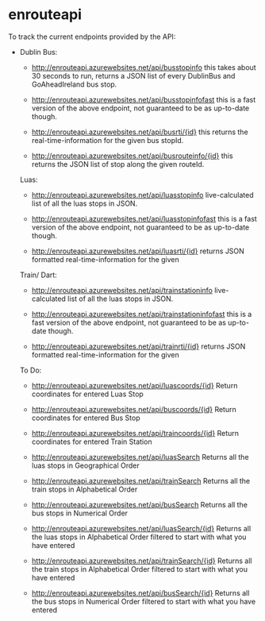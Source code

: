 # enrouteapi

To track the current endpoints provided by the API:

- Dublin Bus:
  - http://enrouteapi.azurewebsites.net/api/busstopinfo this takes about 30 seconds to run, returns a JSON list of every DublinBus and GoAheadIreland bus stop.
  
  - http://enrouteapi.azurewebsites.net/api/busstopinfofast this is a fast version of the above endpoint, not guaranteed to be as up-to-date though.
  
  - http://enrouteapi.azurewebsites.net/api/busrti/{id} this returns the real-time-information for the given bus stopId.
  
  - http://enrouteapi.azurewebsites.net/api/busrouteinfo/{id} this returns the JSON list of stop along the given routeId.
  
  Luas:
  
  - http://enrouteapi.azurewebsites.net/api/luasstopinfo live-calculated list of all the luas stops in JSON.
  
  - http://enrouteapi.azurewebsites.net/api/luasstopinfofast this is a fast version of the above endpoint, not guaranteed to be as up-to-date though.
  
  - http://enrouteapi.azurewebsites.net/api/luasrti/{id} returns JSON formatted real-time-information for the given
  
  Train/ Dart:
  
  - http://enrouteapi.azurewebsites.net/api/trainstationinfo live-calculated list of all the luas stops in JSON.
  
  - http://enrouteapi.azurewebsites.net/api/trainstationinfofast this is a fast version of the above endpoint, not guaranteed to be as up-to-date though.
  
  - http://enrouteapi.azurewebsites.net/api/trainrti/{id} returns JSON formatted real-time-information for the given
  
  
  To Do:
  
  - http://enrouteapi.azurewebsites.net/api/luascoords/{id} Return coordinates for entered Luas Stop
  - http://enrouteapi.azurewebsites.net/api/buscoords/{id} Return coordinates for entered Bus Stop
  - http://enrouteapi.azurewebsites.net/api/traincoords/{id} Return coordinates for entered Train Station
  
  - http://enrouteapi.azurewebsites.net/api/luasSearch Returns all the luas stops in Geographical Order
  - http://enrouteapi.azurewebsites.net/api/trainSearch Returns all the train stops in Alphabetical Order
  - http://enrouteapi.azurewebsites.net/api/busSearch Returns all the bus stops in Numerical Order
  
  
  - http://enrouteapi.azurewebsites.net/api/luasSearch/{id} Returns all the luas stops in Alphabetical Order filtered to start with what you have entered
  
  - http://enrouteapi.azurewebsites.net/api/trainSearch/{id} Returns all the train stops in Alphabetical Order filtered to start with what you have entered
  
  - http://enrouteapi.azurewebsites.net/api/busSearch/{id} Returns all the bus stops in Numerical Order filtered to start with what you have entered
